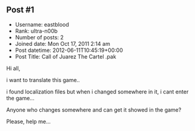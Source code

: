 ## Post #1
- Username: eastblood
- Rank: ultra-n00b
- Number of posts: 2
- Joined date: Mon Oct 17, 2011 2:14 am
- Post datetime: 2012-06-11T10:45:19+00:00
- Post Title: Call of Juarez The Cartel .pak

Hi all,

i want to translate this game..

i found localization files but when i changed somewhere in it, i cant enter the game...

Anyone who changes somewhere and can get it showed in the game?

Please, help me...
